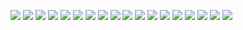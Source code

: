 ![](http://loenwind.info/eio/Conductive_Iron_Block.png) ![](http://loenwind.info/eio/Conductive_Iron.png)
![](http://loenwind.info/eio/Energetic_Alloy_Block.png) ![](http://loenwind.info/eio/Energetic_Alloy.png)
![](http://loenwind.info/eio/Vibrant_Alloy_Block.png) ![](http://loenwind.info/eio/Vibrant_Alloy.png) ![](http://loenwind.info/eio/Vibrant_Alloy_Nugget.png)
![](http://loenwind.info/eio/Pulsating_Iron_Block.png) ![](http://loenwind.info/eio/Pulsating_Iron.png) ![](http://loenwind.info/eio/Pulsating_Iron_Nugget.png)
![](http://loenwind.info/eio/Dark_Steel_Block.png) ![](http://loenwind.info/eio/Dark_Steel.png)
![](http://loenwind.info/eio/Soularium_Block.png) ![](http://loenwind.info/eio/Soularium.png)
![](http://loenwind.info/eio/Electrical_Steel_Block.png) ![](http://loenwind.info/eio/Electrical_Steel.png)
![](http://loenwind.info/eio/Redstone_Alloy_Block.png) ![](http://loenwind.info/eio/Redstone_Alloy.png)